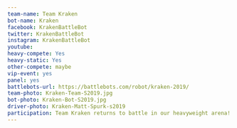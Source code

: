 ```yaml
---
team-name: Team Kraken
bot-name: Kraken
facebook: KrakenBattleBot
twitter: KrakenBattleBot
instagram: KrakenBattleBot
youtube:
heavy-compete: Yes
heavy-static: Yes
other-compete: maybe
vip-event: yes
panel: yes
battlebots-url: https://battlebots.com/robot/kraken-2019/
team-photo: Kraken-Team-S2019.jpg
bot-photo: Kraken-Bot-S2019.jpg
driver-photo: Kraken-Matt-Spurk-s2019
participation: Team Kraken returns to battle in our heavyweight arena! You can also see a Kraken on display, as well as hear from the team at a panel discussion or at our Ruckus VIP event!
---
```

